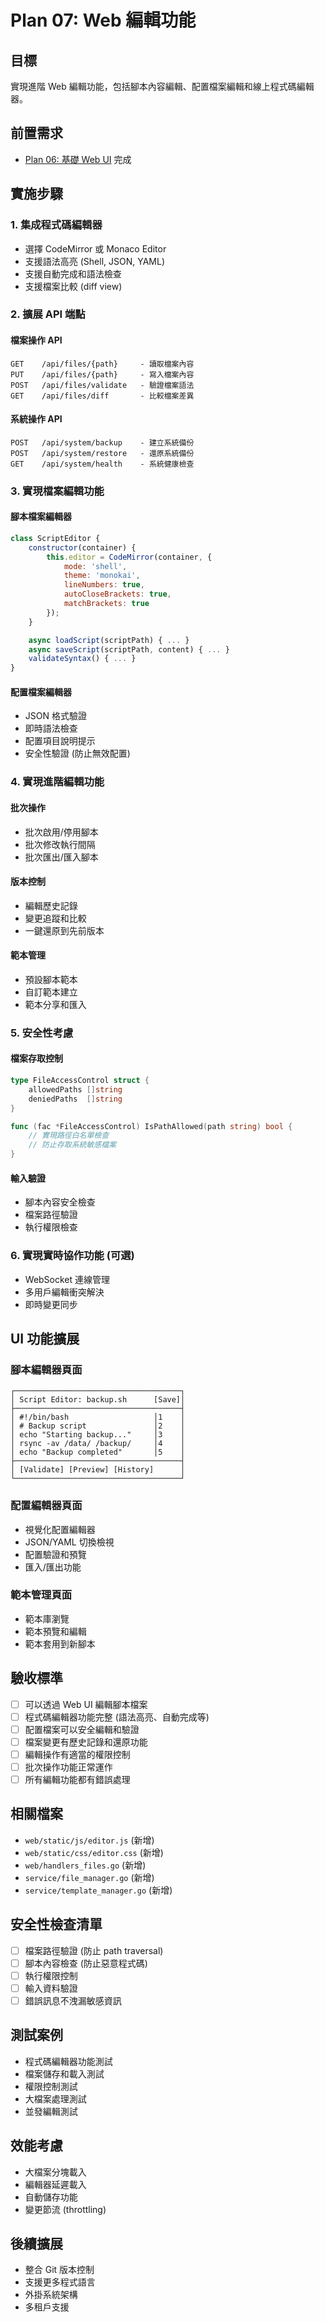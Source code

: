 # Plan 07: Web 編輯功能

## 目標
實現進階 Web 編輯功能，包括腳本內容編輯、配置檔案編輯和線上程式碼編輯器。

## 前置需求
- [Plan 06: 基礎 Web UI](06-web-ui-basic.md) 完成

## 實施步驟

### 1. 集成程式碼編輯器
- 選擇 CodeMirror 或 Monaco Editor
- 支援語法高亮 (Shell, JSON, YAML)
- 支援自動完成和語法檢查
- 支援檔案比較 (diff view)

### 2. 擴展 API 端點

#### 檔案操作 API
```
GET    /api/files/{path}     - 讀取檔案內容
PUT    /api/files/{path}     - 寫入檔案內容
POST   /api/files/validate   - 驗證檔案語法
GET    /api/files/diff       - 比較檔案差異
```

#### 系統操作 API
```
POST   /api/system/backup    - 建立系統備份
POST   /api/system/restore   - 還原系統備份
GET    /api/system/health    - 系統健康檢查
```

### 3. 實現檔案編輯功能

#### 腳本檔案編輯器
```javascript
class ScriptEditor {
    constructor(container) {
        this.editor = CodeMirror(container, {
            mode: 'shell',
            theme: 'monokai',
            lineNumbers: true,
            autoCloseBrackets: true,
            matchBrackets: true
        });
    }

    async loadScript(scriptPath) { ... }
    async saveScript(scriptPath, content) { ... }
    validateSyntax() { ... }
}
```

#### 配置檔案編輯器
- JSON 格式驗證
- 即時語法檢查
- 配置項目說明提示
- 安全性驗證 (防止無效配置)

### 4. 實現進階編輯功能

#### 批次操作
- 批次啟用/停用腳本
- 批次修改執行間隔
- 批次匯出/匯入腳本

#### 版本控制
- 編輯歷史記錄
- 變更追蹤和比較
- 一鍵還原到先前版本

#### 範本管理
- 預設腳本範本
- 自訂範本建立
- 範本分享和匯入

### 5. 安全性考慮

#### 檔案存取控制
```go
type FileAccessControl struct {
    allowedPaths []string
    deniedPaths  []string
}

func (fac *FileAccessControl) IsPathAllowed(path string) bool {
    // 實現路徑白名單檢查
    // 防止存取系統敏感檔案
}
```

#### 輸入驗證
- 腳本內容安全檢查
- 檔案路徑驗證
- 執行權限檢查

### 6. 實現實時協作功能 (可選)
- WebSocket 連線管理
- 多用戶編輯衝突解決
- 即時變更同步

## UI 功能擴展

### 腳本編輯器頁面
```
┌─────────────────────────────────────┐
│ Script Editor: backup.sh      [Save]│
├─────────────────────────────────────┤
│ #!/bin/bash                   │1    │
│ # Backup script               │2    │
│ echo "Starting backup..."     │3    │
│ rsync -av /data/ /backup/     │4    │
│ echo "Backup completed"       │5    │
├─────────────────────────────────────┤
│ [Validate] [Preview] [History]      │
└─────────────────────────────────────┘
```

### 配置編輯器頁面
- 視覺化配置編輯器
- JSON/YAML 切換檢視
- 配置驗證和預覽
- 匯入/匯出功能

### 範本管理頁面
- 範本庫瀏覽
- 範本預覽和編輯
- 範本套用到新腳本

## 驗收標準
- [ ] 可以透過 Web UI 編輯腳本檔案
- [ ] 程式碼編輯器功能完整 (語法高亮、自動完成等)
- [ ] 配置檔案可以安全編輯和驗證
- [ ] 檔案變更有歷史記錄和還原功能
- [ ] 編輯操作有適當的權限控制
- [ ] 批次操作功能正常運作
- [ ] 所有編輯功能都有錯誤處理

## 相關檔案
- `web/static/js/editor.js` (新增)
- `web/static/css/editor.css` (新增)
- `web/handlers_files.go` (新增)
- `service/file_manager.go` (新增)
- `service/template_manager.go` (新增)

## 安全性檢查清單
- [ ] 檔案路徑驗證 (防止 path traversal)
- [ ] 腳本內容檢查 (防止惡意程式碼)
- [ ] 執行權限控制
- [ ] 輸入資料驗證
- [ ] 錯誤訊息不洩漏敏感資訊

## 測試案例
- 程式碼編輯器功能測試
- 檔案儲存和載入測試
- 權限控制測試
- 大檔案處理測試
- 並發編輯測試

## 效能考慮
- 大檔案分塊載入
- 編輯器延遲載入
- 自動儲存功能
- 變更節流 (throttling)

## 後續擴展
- 整合 Git 版本控制
- 支援更多程式語言
- 外掛系統架構
- 多租戶支援
